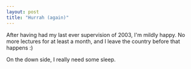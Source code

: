 ```yaml
---
layout: post
title: "Hurrah (again)"
---
```

After having had my last ever supervision of 2003, I'm mildly happy. No more
lectures for at least a month, and I leave the country before that happens :)

On the down side, I really need some sleep.
